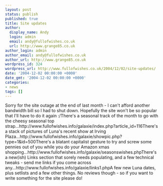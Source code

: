 ```yaml
---
layout: post
status: publish
published: true
title: Site updates
author:
  display_name: Andy
  login: admin
  email: andy@fullofwishes.co.uk
  url: http://www.grange85.co.uk
author_login: admin
author_email: andy@fullofwishes.co.uk
author_url: http://www.grange85.co.uk
wordpress_id: 324
wordpress_url: http://www.fullofwishes.co.uk/2004/12/02/site-updates/
date: '2004-12-02 00:00:00 +0000'
date_gmt: '2004-12-02 00:00:00 +0000'
categories:
- news
tags: []
---
```

<p>Sorry for the site outage at the end of last month - I can't afford another bandwidth bill so I had to shut down. Hopefully the site won't be so popular that I'll have to do it again :/There's a seasonal track of the month to go with the cheesy seasonal top strap...http://www.fullofwishes.info/galaxie/index.php?article_id=116There's a stack of pictures of Luna's recent show at Irving Plaza...http://www.fullofwishes.info/galaxie/showpic.php?type=1&amp;id=500There's a blatant capitalist gesture to try and screw some pennies out of you while you do your Amazon xmas shopping...http://www.fullofwishes.info/galaxie/seasonswishes.phpThere's a new(ish) Links section that sorely needs populating, and a few technical tweaks - send me links if you come across any...http://www.fullofwishes.info/galaxie/links1.phpA few new Luna dates, plus setlists and a few other things. No reviews though - so if you want to write something for the site please do!</p>
